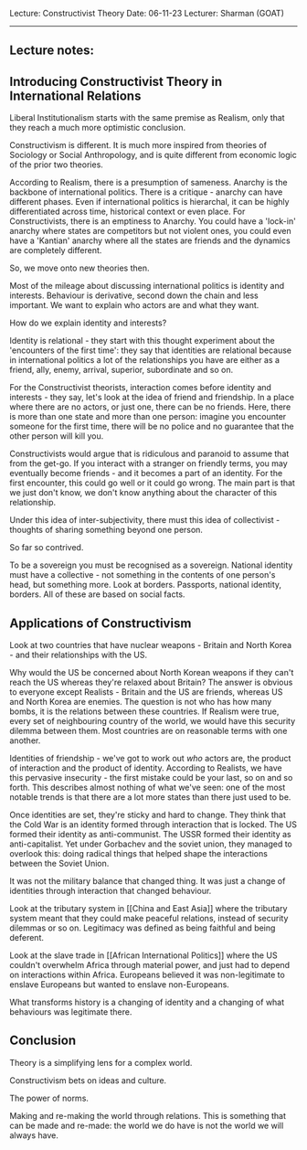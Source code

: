 Lecture: Constructivist Theory
Date: 06-11-23
Lecturer: Sharman (GOAT)

---
## Lecture notes:

## Introducing Constructivist Theory in International Relations

Liberal Institutionalism starts with the same premise as Realism, only that they reach a much more optimistic conclusion.

Constructivism is different. It is much more inspired from theories of Sociology or Social Anthropology, and is quite different from economic logic of the prior two theories. 

According to Realism, there is a presumption of sameness. Anarchy is the backbone of international politics. There is a critique - anarchy can have different phases. Even if international politics is hierarchal, it can be highly differentiated across time, historical context or even place. For Constructivists, there is an emptiness to Anarchy. You could have a 'lock-in' anarchy where states are competitors but not violent ones, you could even have a 'Kantian' anarchy where all the states are friends and the dynamics are completely different.

So, we move onto new theories then.

Most of the mileage about discussing international politics is identity and interests. Behaviour is derivative, second down the chain and less important. We want to explain who actors are and what they want.

How do we explain identity and interests?

Identity is relational - they start with this thought experiment about the 'encounters of the first time': they say that identities are relational because in international politics a lot of the relationships you have are either as a friend, ally, enemy, arrival, superior, subordinate and so on. 

For the Constructivist theorists, interaction comes before identity and interests - they say, let's look at the idea of friend and friendship. In a place where there are no actors, or just one, there can be no friends. Here, there is more than one state and more than one person: imagine you encounter someone for the first time, there will be no police and no guarantee that the other person will kill you.

Constructivists would argue that is ridiculous and paranoid to assume that from the get-go. If you interact with a stranger on friendly terms, you may eventually become friends - and it becomes a part of an identity. For the first encounter, this could go well or it could go wrong. The main part is that we just don't know, we don't know anything about the character of this relationship.

Under this idea of inter-subjectivity, there must this idea of collectivist - thoughts of sharing something beyond one person.

So far so contrived.

To be a sovereign you must be recognised as a sovereign. National identity must have a collective - not something in the contents of one person's head, but something more. Look at borders. Passports, national identity, borders. All of these are based on social facts.


## Applications of Constructivism

Look at two countries that have nuclear weapons - Britain and North Korea - and their relationships with the US.

Why would the US be concerned about North Korean weapons if they can't reach the US whereas they're relaxed about Britain? The answer is obvious to everyone except Realists - Britain and the US are friends, whereas US and North Korea are enemies. The question is not who has how many bombs, it is the relations between these countries. If Realism were true, every set of neighbouring country of the world, we would have this security dilemma between them. Most countries are on reasonable terms with one another.

Identities of friendship - we've got to work out *who* actors are, the product of interaction and the product of identity. According to Realists, we have this pervasive insecurity - the first mistake could be your last, so on and so forth. This describes almost nothing of what we've seen: one of the most notable trends is that there are a lot more states than there just used to be.

Once identities are set, they're sticky and hard to change. They think that the Cold War is an identity formed through interaction that is locked. The US formed their identity as anti-communist. The USSR formed their identity as anti-capitalist. Yet under Gorbachev and the soviet union, they managed to overlook this: doing radical things that helped shape the interactions between the Soviet Union.

It was not the military balance that changed thing. It was just a change of identities through interaction that changed behaviour.

Look at the tributary system in [[China and East Asia]] where the tributary system meant that they could make peaceful relations, instead of security dilemmas or so on. Legitimacy was defined as being faithful and being deferent. 

Look at the slave trade in [[African International Politics]] where the US couldn't overwhelm Africa through material power, and just had to depend on interactions within Africa. Europeans believed it was non-legitimate to enslave Europeans but wanted to enslave non-Europeans.

What transforms history is a changing of identity and a changing of what behaviours was legitimate there.

## Conclusion

Theory is a simplifying lens for a complex world.

Constructivism bets on ideas and culture.

The power of norms.

Making and re-making the world through relations. This is something that can be made and re-made: the world we do have is not the world we will always have.
